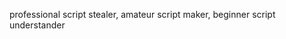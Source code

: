professional script stealer, amateur script maker, beginner script understander

<!---
oanalii/oanalii is a ✨ special ✨ repository because its `README.md` (this file) appears on your GitHub profile.
You can click the Preview link to take a look at your changes.
--->
